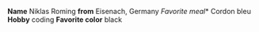 **Name** Niklas Roming
**from** Eisenach, Germany
*Favorite meal** Cordon bleu
**Hobby** coding
**Favorite color** black
